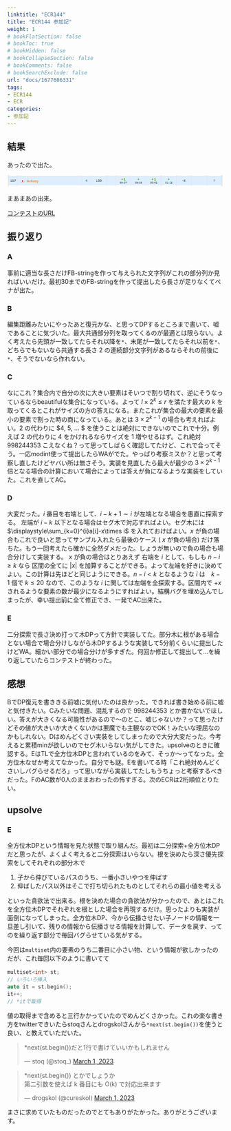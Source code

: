 ```yaml
---
linktitle: "ECR144"
title: "ECR144 参加記"
weight: 1
# bookFlatSection: false
# bookToc: true
# bookHidden: false
# bookCollapseSection: false
# bookComments: false
# bookSearchExclude: false
url: "docs/1677606331"
tags:
- ECR144
- ECR
categories:
- 参加記
---
```


## 結果

あったので出た。

![結果](result.png)

まあまあの出来。

[コンテストのURL](https://codeforces.com/contest/1796/my)

## 振り返り

### A
事前に適当な長さだけFB-stringを作って与えられた文字列がこれの部分列か見ればいいだけ。最初$30$までのFB-stringを作って提出したら長さが足りなくてペナが出た。

### B

編集距離みたいにやったあと復元かな、と思ってDPするところまで書いて、嘘であることに気づいた。最大共通部分列を取ってくるのが最適とは限らない。よく考えたら先頭が一致してたらそれ以降を`*`、末尾が一致してたらそれ以前を`*`、どちらでもないなら共通する長さ $2$ の連続部分文字列があるならそれの前後に`*`、そうでないなら作れない。
### C

なにこれ？集合内で自分の次に大きい要素はそいつで割り切れて、逆にそうなっているならbeautifulな集合になっている。よって $l\times 2^k \leq r$ を満たす最大の $k$ を取ってくるとこれがサイズの方の答えになる。またこれが集合の最大の要素を最小の要素で割った時の商になっている。あとは $3 \times 2^{k-1}$ の場合も考えればよい。$2$ の代わりに $4, 5, ... $ を使うことは絶対にできないのでこれで十分。例えば $2$ の代わりに $4$ をかけれるならサイズを $1$ 増やせるはず。これ絶対 $998244353$ こえなくね？って思ってしばらく確認してたけど、これで合ってそう。一応modint使って提出したらWAがでた。やっぱり考察ミスか？と思って考察し直したけどヤバい所は無さそう。実装を見直したら最大が最少の $3 \times 2^{k-1}$ 倍となる場合の計算において場合によっては答えが負になるような実装をしていた。これを直してAC。
### D

大変だった。$i$ 番目を右端として、$i-k+1\sim i$ が左端となる場合を愚直に探索する。 左端が $i-k$ 以下となる場合はセグ木で対応すればよい。セグ木には $\displaystyle\sum_{k=0}^{i}a[i]-x\times i$ を入れておけばよい。$x$ が負の場合もこれで良いと思ってサンプル入れたら最後のケース ( $x$ が負の場合) だけ落ちた。もう一回考えたら確かに全然ダメだった。しょうが無いので負の場合も場合分けして実装する。
$x$ が負の場合はとりあえず 右端を $i$ として、もしも $n-i \geq k$ なら 区間の全てに $|x|$ を加算することができる。よって左端を好きに決めてよい。この計算は先ほどと同じようにできる。$n-i<k$ となるような $i$ は　$k-1$ 個で $k\leq 20$ なので、このような $i$ に関しては左端を全探索する。区間内で $+x$ されるような要素の数が最少になるようにすればよい。結構バグを埋め込んでしまったが、幸い提出前に全て修正でき、一発でAC出来た。
### E

二分探索で長さ決め打って木DPって方針で実装してた。部分木に根がある場合とない場合で場合分けしながら木DPするような実装して5分前くらいに提出したけどWA。細かい部分での場合分けが多すぎた。何回か修正して提出して...を繰り返していたらコンテストが終わった。

## 感想
BでDP復元を書ききる前嘘に気付いたのは良かった。できれば書き始める前に嘘と気付きたい。Cみたいな問題、混乱するので $998244353$ とか書かないでほしい。答えが大きくなる可能性があるので～のとこ、嘘じゃないか？って思ったけどその値が大きいか大きくないかは悪魔でも主観なのでOK！みたいな理屈なのかもしれない。Dはめんどくさい実装をしてしまったので大分大変だった。今考えると累積minが欲しいのでセグ木いらない気がしてきた。upsolveのときに確認する。EはTLで全方位木DPと言われているのをみて、そっか～ってなった。全方位木なぜか考えてなかった。自分でも謎。Eを書いてる時「これ絶対めんどくさいしバグらせるだろ」って思いながら実装してたしもうちょっと考察するべきだった。FのAC数が0人のままおわったの怖すぎる。次のECRは2桁順位とりたい。

## upsolve

### E
全方位木DPという情報を見た状態で取り組んだ。最初は二分探索+全方位木DPだと思ったが、よくよく考えると二分探索はいらない。根を決めたら深さ優先探索をしてそれぞれの部分木で

1. 子から伸びているパスのうち、一番小さいやつを伸ばす
2. 伸ばしたパス以外はそこで打ち切られたものとしてそれらの最小値を考える

といった貪欲法で出来る。根を決めた場合の貪欲法が分かったので、あとはこれを全方位木DPでそれぞれを根とした場合を再現するだけ。思ったよりも実装が面倒になってしまった。全方位木DP、今から伝播させたい子ノードの情報を一旦差し引いて、残りの情報から伝播させる情報を計算して、データを戻す、ってのを繰り返す部分で毎回バグらせている気がする。

今回は`multiset`内の要素のうち二番目に小さい物、という情報が欲しかったのだが、これ毎回以下のように書いてて
```cpp
multiset<int> st;
// いろいろ挿入
auto it = st.begin();
it++;
// *itで取得
```
値の取得まで含めると三行かかっていたのでめんどくさかった。これの楽な書き方をtwitterできいたらstoqさんとdrogskolさんから`*next(st.begin())`を使うと良い、と教えていただいた。

<blockquote class="twitter-tweet"><p lang="ja" dir="ltr">*next(st.begin())だと1行で書けていいかもしれません</p>&mdash; stoq (@stoq_) <a href="https://twitter.com/stoq_/status/1630845693320630272?ref_src=twsrc%5Etfw">March 1, 2023</a></blockquote> <script async src="https://platform.twitter.com/widgets.js" charset="utf-8"></script>

<blockquote class="twitter-tweet"><p lang="ja" dir="ltr">*next(st.begin()) とかでしょうか<br>第二引数を使えば k 番目にも O(k) で対応出来ます</p>&mdash; drogskol (@cureskol) <a href="https://twitter.com/cureskol/status/1630846062356463616?ref_src=twsrc%5Etfw">March 1, 2023</a></blockquote> <script async src="https://platform.twitter.com/widgets.js" charset="utf-8"></script>

まさに求めていたものだったのでとてもありがたかった。ありがとうございます。